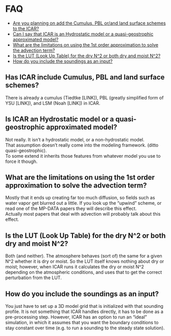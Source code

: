 # FAQ
* [Are you planning on add the Cumulus, PBL or/and land surface schemes to the ICAR?](#Has-ICAR-include-Cumulus,-PBL-and-land-surface-schemes)
* [Can I say that ICAR is an Hydrostatic model or a quasi-geostrophic approximated model?](#Is-ICAR-an-Hydrostatic-model-or-a-quasi-geostrophic-approximated-model)
* [What are the limitations on using the 1st order approximation to solve the advection term?](#What-are-the-limitations-on-using-the-1st-order-approximation-to-solve-the-advection-term?)
* [Is the LUT (Look Up Table) for the dry N^2 or both dry and moist N^2?](#Is-the-LUT-(Look-Up-Table)-for-the-dry-N^2-or-both-dry-and-moist-N^2)
* [How do you include the soundings as an input?](#How-do-you-include-the-soundings-as-an-input?)

## Has ICAR include Cumulus, PBL and land surface schemes?

There is already a cumulus (Tiedtke [LINK]), PBL (greatly simplified form of YSU [LINK]), and LSM (Noah [LINK]) in ICAR. 

## Is ICAR an Hydrostatic model or a quasi-geostrophic approximated model?

Not really. It isn’t a hydrostatic model, or a non-hydrostatic model.  
That assumption doesn’t really come into the modeling framework. (ditto quasi-geostrophic).  
To some extend it inherits those features from whatever model you use to force it though.  

## What are the limitations on using the 1st order approximation to solve the advection term?

Mostly that it ends up creating far too much diffusion, so fields such as water vapor get blurred out a little. 
If you look up the “upwind” scheme, or read one of the MP-DATA papers they will describe this effect.  
Actually most papers that deal with advection will probably talk about this effect.  

## Is the LUT (Look Up Table) for the dry N^2 or both dry and moist N^2?
Both (and neither).  The atmosphere behaves (sort of) the same for a given N^2 whether it is dry or moist. So the LUT itself knows nothing about dry or moist; however, when ICAR runs it calculates the dry or moist N^2 depending on the atmospheric conditions, and uses that to get the correct perturbation from the LUT. 

## How do you include the soundings as an input?
You just have to set up a 3D model grid that is initialized with that sounding profile.  It is not something that ICAR handles directly, it has to be done as a pre-processing step.  However, ICAR has an option to run an “ideal” simulation, in which it assumes that you want the boundary conditions to stay constant over time (e.g. to run a sounding to the steady state solution). 

